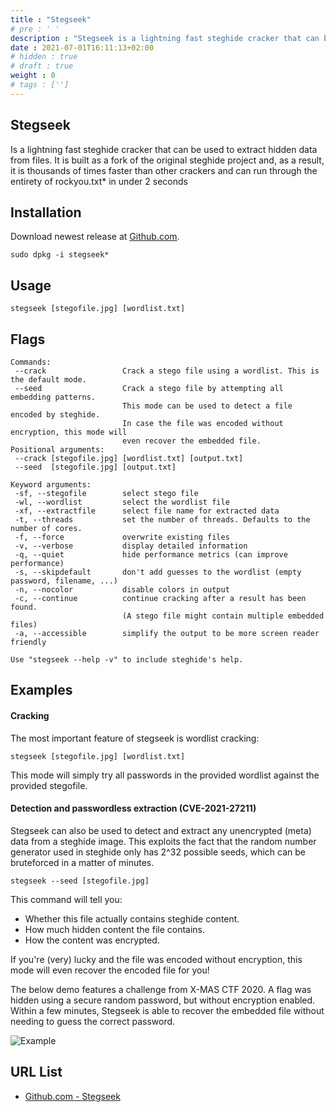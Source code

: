 ```yaml
---
title : "Stegseek"
# pre : ' '
description : "Stegseek is a lightning fast steghide cracker that can be used to extract hidden data from files. It is built as a fork of the original steghide project and, as a result, it is thousands of times faster than other crackers and can run through the entirety of rockyou.txt* in under 2 seconds."
date : 2021-07-01T16:11:13+02:00
# hidden : true
# draft : true
weight : 0
# tags : ['']
---
```


## Stegseek

Is a lightning fast steghide cracker that can be used to extract hidden data from files. It is built as a fork of the original steghide project and, as a result, it is thousands of times faster than other crackers and can run through the entirety of rockyou.txt* in under 2 seconds

## Installation

Download newest release at [Github.com](https://github.com/RickdeJager/stegseek/releases).

```plain
sudo dpkg -i stegseek*
```

## Usage

```plain
stegseek [stegofile.jpg] [wordlist.txt]
```

## Flags

```plain
Commands:
 --crack                 Crack a stego file using a wordlist. This is the default mode.
 --seed                  Crack a stego file by attempting all embedding patterns.
                         This mode can be used to detect a file encoded by steghide.
                         In case the file was encoded without encryption, this mode will
                         even recover the embedded file.
Positional arguments:
 --crack [stegofile.jpg] [wordlist.txt] [output.txt]
 --seed  [stegofile.jpg] [output.txt]

Keyword arguments:
 -sf, --stegofile        select stego file
 -wl, --wordlist         select the wordlist file
 -xf, --extractfile      select file name for extracted data
 -t, --threads           set the number of threads. Defaults to the number of cores.
 -f, --force             overwrite existing files
 -v, --verbose           display detailed information
 -q, --quiet             hide performance metrics (can improve performance)
 -s, --skipdefault       don't add guesses to the wordlist (empty password, filename, ...)
 -n, --nocolor           disable colors in output
 -c, --continue          continue cracking after a result has been found.
                         (A stego file might contain multiple embedded files)
 -a, --accessible        simplify the output to be more screen reader friendly

Use "stegseek --help -v" to include steghide's help.
```

## Examples

#### Cracking

The most important feature of stegseek is wordlist cracking:

```plain
stegseek [stegofile.jpg] [wordlist.txt]
```

This mode will simply try all passwords in the provided wordlist against the provided stegofile.

#### Detection and passwordless extraction (CVE-2021-27211)

Stegseek can also be used to detect and extract any unencrypted (meta) data from a steghide image. This exploits the fact that the random number generator used in steghide only has 2^32 possible seeds, which can be bruteforced in a matter of minutes.

```plain
stegseek --seed [stegofile.jpg]
```

This command will tell you:

* Whether this file actually contains steghide content.
* How much hidden content the file contains.
* How the content was encrypted.

If you're (very) lucky and the file was encoded without encryption, this mode will even recover the encoded file for you!

The below demo features a challenge from X-MAS CTF 2020. A flag was hidden using a secure random password, but without encryption enabled. Within a few minutes, Stegseek is able to recover the embedded file without needing to guess the correct password.

![Example](images/seed.gif)

## URL List

* [Github.com - Stegseek](https://github.com/RickdeJager/stegseek)
